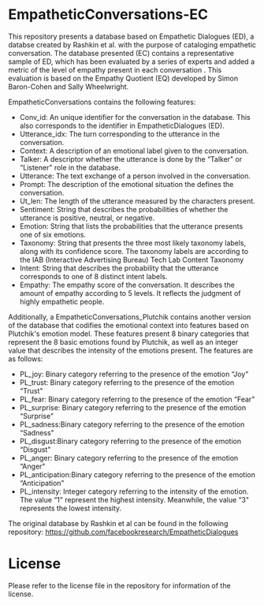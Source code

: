 # EmpatheticConversations-EC
This repository presents a database based on Empathetic Dialogues (ED), a databse created by Rashkin et al. with the purpose of cataloging empathetic conversation. The database presented (EC) contains a representative sample of ED, which has been evaluated by a series of experts and added a metric of the level of empathy present in each conversation . This evaluation is based on the Empathy Quotient (EQ) developed by Simon Baron-Cohen and Sally Wheelwright. 

EmpatheticConversations contains the following features: 
 
* Conv_id: An unique identifier for the conversation in the database. This also corresponds to the identifier in EmpatheticDialogues (ED). 
* Utterance_idx: The turn corresponding to the utterance in the conversation. 
* Context: A description of an emotional label given to the conversation. 
* Talker: A descriptor whether the utterance is done by the “Talker" or “Listener" role in the database.  
* Utterance: The text exchange of a person involved in the conversation. 
* Prompt: The description of the emotional situation the defines the conversation. 
* Ut_len: The length of the utterance measured by the characters present. 
* Sentiment: String that describes the probabilities of whether the utterance is positive, neutral, or negative. 
* Emotion: String that lists the probabilities that the utterance presents one of six emotions.
* Taxonomy: String that presents the three most likely taxonomy labels, along with its confidence score. The taxonomy labels are according to the IAB (Interactive Advertising Bureau) Tech Lab Content Taxonomy
* Intent: String that describes the probability that the utterance corresponds to one of 8 distinct intent labels. 
* Empathy: The empathy score of the conversation. It describes the amount of empathy according to 5 levels. It reflects the judgment of highly empathetic people. 

Additionally, a EmpatheticConversations_Plutchik contains another version of the database that codifies the emotional context into features based on Plutchik's emotion model. These features present 8 binary categories that represent the 8 basic emotions found by Plutchik, as well as an integer value that describes the intensity of the emotions present. The features are as follows: 

* PL_joy: Binary category referring to the presence of the emotion “Joy"
* PL_trust: Binary category referring to the presence of the emotion “Trust"	
* PL_fear:	Binary category referring to the presence of the emotion “Fear"
* PL_surprise:	Binary category referring to the presence of the emotion “Surprise"
* PL_sadness:Binary category referring to the presence of the emotion “Sadness"
* PL_disgust:Binary category referring to the presence of the emotion “Disgust"	
* PL_anger:	Binary category referring to the presence of the emotion “Anger"
* PL_anticipation:Binary category referring to the presence of the emotion “Anticipation"	
* PL_intensity: Integer category referring to the intensity of the emotion. The value “1" represent the highest intensity. Meanwhile, the value “3" represents the lowest intensity. 

The original database by Rashkin et al can be found in the following repository: 
https://github.com/facebookresearch/EmpatheticDialogues


# License

Please refer to the license file in the repository for information of the license.
